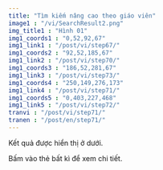 ```yaml
---
title: "Tìm kiếm nâng cao theo giáo viên"
image1 : "/vi/SearchResult2.png"
img_title1 : "Hình 01"
img1_coords1 : "0,52,92,67"
img1_link1 : "/post/vi/step67/"
img1_coords2 : "92,52,185,67"
img1_link2 : "/post/vi/step70/"
img1_coords3 : "186,52,281,67"
img1_link3 : "/post/vi/step73/"
img1_coords4 : "250,149,276,173"
img1_link4 : "/post/vi/step71/"
img1_coords5 : "0,403,227,468"
img1_link5 : "/post/vi/step72/"
tranvi : "/post/vi/step71/"
tranen : "/post/en/step71/"
---
```

Kết quả được hiển thị ở dưới.

Bấm vào thẻ bất kì để xem chi tiết.